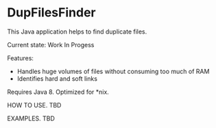 # DupFilesFinder

This Java application helps to find duplicate files.

Current state: Work In Progess

Features:
- Handles huge volumes of files without consuming too much of RAM
- Identifies hard and soft links

Requires Java 8.
Optimized for *nix.

HOW TO USE.
TBD

EXAMPLES.
TBD
